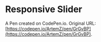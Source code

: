 # Responsive Slider

A Pen created on CodePen.io. Original URL: [https://codepen.io/ArtemZ/pen/GrGvBP](https://codepen.io/ArtemZ/pen/GrGvBP).

